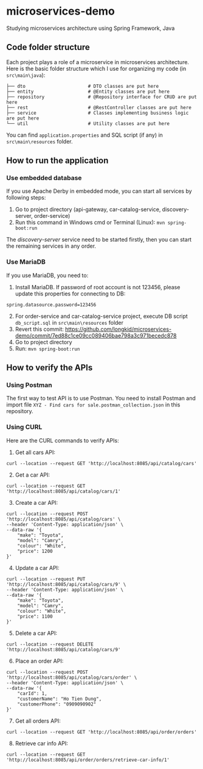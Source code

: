 # microservices-demo
Studying microservices architecture using Spring Framework, Java

## Code folder structure
Each project plays a role of a microservice in microservices architecture. Here is the basic folder structure which I use for organizing my code (in `src\main\java`):
```
├── dto                       # DTO classes are put here
├── entity                    # @Entity classes are put here
├── repository                # @Repository interface for CRUD are put here
├── rest                      # @RestController classes are put here
├── service                   # Classes implementing business logic are put here
└── util                      # Utility classes are put here
```
You can find `application.properties` and SQL script (if any) in `src\main\resources` folder.

## How to run the application
### Use embedded database
If you use Apache Derby in embedded mode, you can start all services by following steps:
1. Go to project directory (api-gateway, car-catalog-service, discovery-server, order-service)
2. Run this command in Windows cmd or Terminal (Linux): `mvn spring-boot:run`

The *discovery-server* service need to be started firstly, then you can start the remaining services in any order.
### Use MariaDB
If you use MariaDB, you need to:
1. Install MariaDB. If password of root account is not 123456, please update this properties for connecting to DB:
```
spring.datasource.password=123456
```
2. For order-service and car-catalog-service project, execute DB script `db_script.sql` in `src\main\resources` folder
3. Revert this commit: https://github.com/longkid/microservices-demo/commit/7ed88c1ce09cc089406bae798a3c971becedc878
4. Go to project directory
5. Run: `mvn spring-boot:run`
## How to verify the APIs
### Using Postman
The first way to test API is to use Postman. You need to install Postman and import file `XYZ - Find cars for sale.postman_collection.json` in this repository.
### Using CURL
Here are the CURL commands to verify APIs:
1. Get all cars API:
```
curl --location --request GET 'http://localhost:8085/api/catalog/cars'
```
2. Get a car API:
```
curl --location --request GET 'http://localhost:8085/api/catalog/cars/1'
```
3. Create a car API:
```
curl --location --request POST 'http://localhost:8085/api/catalog/cars' \
--header 'Content-Type: application/json' \
--data-raw '{
	"make": "Toyota",
	"model": "Camry",
	"colour": "White",
	"price": 1200
}'
```
4. Update a car API:
```
curl --location --request PUT 'http://localhost:8085/api/catalog/cars/9' \
--header 'Content-Type: application/json' \
--data-raw '{
	"make": "Toyota",
	"model": "Camry",
	"colour": "White",
	"price": 1100
}'
```
5. Delete a car API:
```
curl --location --request DELETE 'http://localhost:8085/api/catalog/cars/9'
```
6. Place an order API:
```
curl --location --request POST 'http://localhost:8085/api/catalog/cars/order' \
--header 'Content-Type: application/json' \
--data-raw '{
	"carId": 1,
	"customerName": "Ho Tien Dung",
	"customerPhone": "0909090902"
}'
```
7. Get all orders API:
```
curl --location --request GET 'http://localhost:8085/api/order/orders'
```
8. Retrieve car info API:
```
curl --location --request GET 'http://localhost:8085/api/order/orders/retrieve-car-info/1'
```
